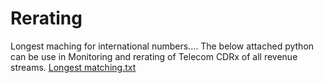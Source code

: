 # Rerating
Longest maching for international numbers....
The below attached python can be use in Monitoring and rerating of Telecom CDRx of all revenue streams.
[Longest matching.txt](https://github.com/natanzi/Rerating/files/7127803/Longest.matching.txt)
